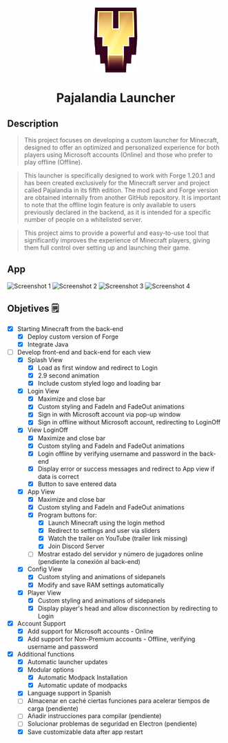 <p align="center"><img src="assets/img/logo.png" width="100px" height="150px" alt="pajalandia-icon"></p>

<h1 align="center">Pajalandia Launcher</h1>

## Description
> This project focuses on developing a custom launcher for Minecraft, designed to offer an optimized and personalized experience for both players using Microsoft accounts (Online) and those who prefer to play offline (Offline).

> This launcher is specifically designed to work with Forge 1.20.1 and has been created exclusively for the Minecraft server and project called Pajalandia in its fifth edition. The mod pack and Forge version are obtained internally from another GitHub repository. It is important to note that the offline login feature is only available to users previously declared in the backend, as it is intended for a specific number of people on a whitelisted server.

> This project aims to provide a powerful and easy-to-use tool that significantly improves the experience of Minecraft players, giving them full control over setting up and launching their game.

## App
![Screenshot 1](https://i.imgur.com/9kk9ETt.png)
![Screenshot 2](https://i.imgur.com/QJwmjaU.png)
![Screenshot 3](https://i.imgur.com/n6mGQfI.png)
![Screenshot 4](https://i.imgur.com/GNJpUMd.png)

## Objetives 🗒️
- [x] Starting Minecraft from the back-end
    - [x] Deploy custom version of Forge
    - [x] Integrate Java
- [ ] Develop front-end and back-end for each view
    - [x] Splash View
        - [x] Load as first window and redirect to Login
        - [x] 2.9 second animation
        - [x] Include custom styled logo and loading bar
    - [x] Login View
        - [x] Maximize and close bar
        - [x] Custom styling and FadeIn and FadeOut animations
        - [x] Sign in with Microsoft account via pop-up window
        - [x] Sign in offline without Microsoft account, redirecting to LoginOff
    - [x] View LoginOff
        - [x] Maximize and close bar
        - [x] Custom styling and FadeIn and FadeOut animations
        - [x] Login offline by verifying username and password in the back-end
        - [x] Display error or success messages and redirect to App view if data is correct
        - [x] Button to save entered data
    - [x] App View
        - [x] Maximize and close bar
        - [x] Custom styling and FadeIn and FadeOut animations
        - [x] Program buttons for:
            - [x] Launch Minecraft using the login method
            - [x] Redirect to settings and user via sliders
            - [x] Watch the trailer on YouTube (trailer link missing)
            - [x] Join Discord Server
        - [ ] Mostrar estado del servidor y número de jugadores online (pendiente la conexión al back-end)
    - [x] Config View
        - [x] Custom styling and animations of sidepanels
        - [x] Modify and save RAM settings automatically
    - [x] Player View
        - [x] Custom styling and animations of sidepanels
        - [x] Display player's head and allow disconnection by redirecting to Login
- [x] Account Support
    - [x] Add support for Microsoft accounts - Online
    - [x] Add support for Non-Premium accounts - Offline, verifying username and password
- [x] Additional functions
    - [x] Automatic launcher updates
    - [x] Modular options
        - [x] Automatic Modpack Installation
        - [x] Automatic update of modpacks
    - [x] Language support in Spanish
    - [ ] Almacenar en caché ciertas funciones para acelerar tiempos de carga (pendiente)
    - [ ] Añadir instrucciones para compilar (pendiente)
    - [ ] Solucionar problemas de seguridad en Electron (pendiente)
    - [x] Save customizable data after app restart